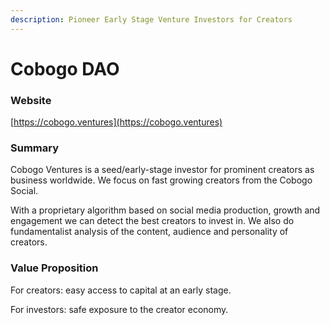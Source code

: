 ```yaml
---
description: Pioneer Early Stage Venture Investors for Creators
---
```


# Cobogo DAO

### Website

[https://cobogo.ventures](https://cobogo.ventures)

### Summary&#x20;

Cobogo Ventures is a seed/early-stage investor for prominent creators as business worldwide. We focus on fast growing creators from the Cobogo Social.&#x20;

With a proprietary algorithm based on social media production, growth and engagement we can detect the best creators to invest in. We also do fundamentalist analysis of the content, audience and personality of creators.

### Value Proposition

For creators: easy access to capital at an early stage.&#x20;

For investors: safe exposure to the creator economy.

